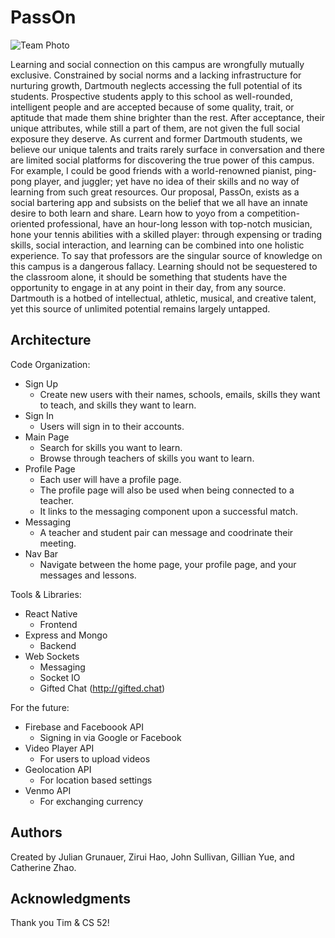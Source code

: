 # PassOn

![Team Photo](https://media.giphy.com/media/IWMeKZrchOo5G/giphy.gif)

Learning and social connection on this campus are wrongfully mutually exclusive. 
Constrained by social norms and a lacking infrastructure for nurturing growth, Dartmouth neglects accessing the full potential of its students. 
Prospective students apply to this school as well-rounded, intelligent people and are accepted because of some quality, trait, or aptitude that made them shine brighter than the rest. After acceptance, their unique attributes, while still a part of them, are not given the full social exposure they deserve. 
As current and former Dartmouth students, we believe our unique talents and traits rarely surface in conversation and there are limited social platforms for discovering the true power of this campus. For example, I could be good friends with a world-renowned pianist, ping-pong player, and juggler; yet have no idea of their skills and no way of learning from such great resources. 
Our proposal, PassOn, exists as a social bartering app and subsists on the belief that we all have an innate desire to both learn and share. Learn how to yoyo from a competition-oriented professional, have an hour-long lesson with top-notch musician, hone your tennis abilities with a skilled player: through expensing or trading skills, social interaction, and learning can be combined into one holistic experience. To say that professors are the singular source of knowledge on this campus is a dangerous fallacy. Learning should not be sequestered to the classroom alone, it should be something that students have the opportunity to engage in at any point in their day, from any source. Dartmouth is a hotbed of intellectual, athletic, musical, and creative talent, yet this source of unlimited potential remains largely untapped. 

## Architecture

Code Organization:
* Sign Up
    * Create new users with their names, schools, emails, skills they want to teach, and skills they want to learn.
* Sign In
    * Users will sign in to their accounts.
* Main Page
    * Search for skills you want to learn.
    * Browse through teachers of skills you want to learn.
* Profile Page
    * Each user will have a profile page.
    * The profile page will also be used when being connected to a teacher.
    * It links to the messaging component upon a successful match.
* Messaging 
    * A teacher and student pair can message and coodrinate their meeting.
* Nav Bar
    * Navigate between the home page, your profile page, and your messages and lessons.

Tools & Libraries:
* React Native
    * Frontend
* Express and Mongo
    * Backend
* Web Sockets
    * Messaging
     * Socket IO 
     * Gifted Chat (http://gifted.chat)

For the future:
* Firebase and Faceboook API
    * Signing in via Google or Facebook
* Video Player API
    * For users to upload videos
* Geolocation API
    * For location based settings
* Venmo API
    * For exchanging currency

## Authors

Created by Julian Grunauer, Zirui Hao, John Sullivan, Gillian Yue, and Catherine Zhao.

## Acknowledgments

Thank you Tim & CS 52!
